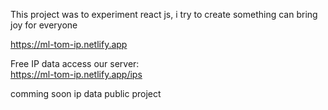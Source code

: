 This project was to experiment react js,
i try to create something can bring joy for everyone  

https://ml-tom-ip.netlify.app

Free IP data access our server:   
https://ml-tom-ip.netlify.app/ips  

comming soon ip data public project   